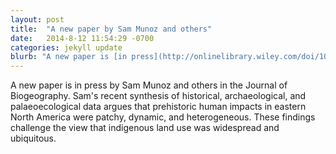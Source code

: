 ```yaml
---
layout: post
title:  "A new paper by Sam Munoz and others"
date:   2014-8-12 11:54:29 -0700
categories: jekyll update
blurb: "A new paper is [in press](http://onlinelibrary.wiley.com/doi/10.1111/jbi.12386/abstract) by Sam Munoz and others in the Journal of Biogeography. Sam's recent synthesis of historical, archaeological, and palaeoecological data argues that prehistoric human impacts in eastern North America were patchy, dynamic, and heterogeneous. These findings challenge the view that indigenous land use was widespread and ubiquitous."
---
```

A new paper is in press by Sam Munoz and others in the Journal of Biogeography. Sam's recent synthesis of historical, archaeological, and palaeoecological data argues that prehistoric human impacts in eastern North America were patchy, dynamic, and heterogeneous. These findings challenge the view that indigenous land use was widespread and ubiquitous.
